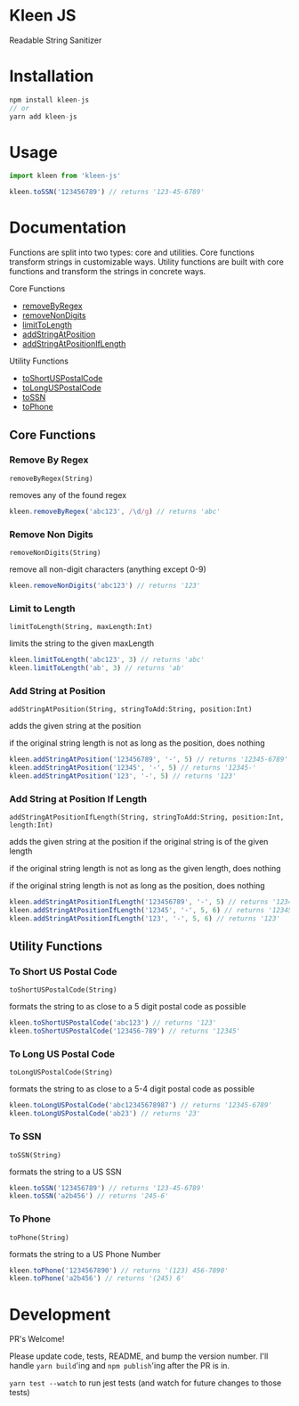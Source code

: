 # Kleen JS
Readable String Sanitizer

# Installation
```javascript
npm install kleen-js
// or
yarn add kleen-js
```

# Usage
```javascript
import kleen from 'kleen-js'

kleen.toSSN('123456789') // returns '123-45-6789'
```

# Documentation
Functions are split into two types: core and utilities. Core functions transform strings in customizable ways. Utility functions are built with core functions and transform the strings in concrete ways.

Core Functions

- [removeByRegex](#removeByRegex)
- [removeNonDigits](#removeNonDigits)
- [limitToLength](#limitToLength)
- [addStringAtPosition](#addStringAtPosition)
- [addStringAtPositionIfLength](#addStringAtPositionIfLength)

Utility Functions
- [toShortUSPostalCode](#toShortUSPostalCode)
- [toLongUSPostalCode](#toLongUSPostalCode)
- [toSSN](#toSSN)
- [toPhone](#toPhone)


## Core Functions

<a name="removeByRegex"></a>
### Remove By Regex
`removeByRegex(String)`

removes any of the found regex

```javascript
kleen.removeByRegex('abc123', /\d/g) // returns 'abc'
```

<a name="removeNonDigits"></a>
### Remove Non Digits
`removeNonDigits(String)`

remove all non-digit characters (anything except 0-9)

```javascript
kleen.removeNonDigits('abc123') // returns '123'
```

<a name="limitToLength"></a>
### Limit to Length
`limitToLength(String, maxLength:Int)`

limits the string to the given maxLength

```javascript
kleen.limitToLength('abc123', 3) // returns 'abc'
kleen.limitToLength('ab', 3) // returns 'ab'
```

<a name="addStringAtPosition"></a>
### Add String at Position
`addStringAtPosition(String, stringToAdd:String, position:Int)`

adds the given string at the position

if the original string length is not as long as the position, does nothing

```javascript
kleen.addStringAtPosition('123456789', '-', 5) // returns '12345-6789'
kleen.addStringAtPosition('12345', '-', 5) // returns '12345-'
kleen.addStringAtPosition('123', '-', 5) // returns '123'
```

<a name="addStringAtPositionIfLength"></a>
### Add String at Position If Length
`addStringAtPositionIfLength(String, stringToAdd:String, position:Int, length:Int)`

adds the given string at the position if the original string is of the given length

if the original string length is not as long as the given length, does nothing

if the original string length is not as long as the position, does nothing

```javascript
kleen.addStringAtPositionIfLength('123456789', '-', 5) // returns '12345-6789'
kleen.addStringAtPositionIfLength('12345', '-', 5, 6) // returns '12345'
kleen.addStringAtPositionIfLength('123', '-', 5, 6) // returns '123'
```

## Utility Functions

<a name="toShortUSPostalCode"></a>
### To Short US Postal Code
`toShortUSPostalCode(String)`

formats the string to as close to a 5 digit postal code as possible

```javascript
kleen.toShortUSPostalCode('abc123') // returns '123'
kleen.toShortUSPostalCode('123456-789') // returns '12345'
```

<a name="toLongUSPostalCode"></a>
### To Long US Postal Code
`toLongUSPostalCode(String)`

formats the string to as close to a 5-4 digit postal code as possible

```javascript
kleen.toLongUSPostalCode('abc12345678987') // returns '12345-6789'
kleen.toLongUSPostalCode('ab23') // returns '23'
```

<a name="toSSN"></a>
### To SSN
`toSSN(String)`

formats the string to a US SSN

```javascript
kleen.toSSN('123456789') // returns '123-45-6789'
kleen.toSSN('a2b456') // returns '245-6'
```

<a name="toPhone"></a>
### To Phone
`toPhone(String)`

formats the string to a US Phone Number

```javascript
kleen.toPhone('1234567890') // returns '(123) 456-7890'
kleen.toPhone('a2b456') // returns '(245) 6'
```

# Development
PR's Welcome!

Please update code, tests, README, and bump the version number. I'll handle `yarn build`'ing and `npm publish`'ing after the PR is in.

`yarn test --watch` to run jest tests (and watch for future changes to those tests)
